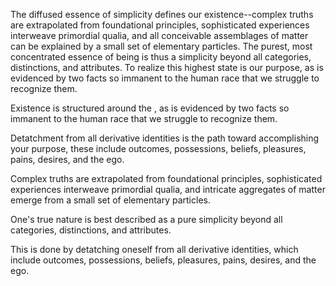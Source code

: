 The diffused essence of simplicity defines our existence--complex truths are extrapolated from foundational principles, sophisticated experiences interweave primordial qualia, and all conceivable assemblages of matter can be explained by a small set of elementary particles. The purest, most concentrated essence of being is thus a simplicity beyond all categories, distinctions, and attributes. To realize this highest state is our purpose, as is evidenced by two facts so immanent to the human race that we struggle to recognize them.


Existence is structured around the , as is evidenced by two facts so immanent to the human race that we struggle to recognize them.

Detatchment from all derivative identities is the path toward accomplishing your purpose, these include outcomes, possessions, beliefs, pleasures, pains, desires, and the ego.








Complex truths are extrapolated from foundational principles, sophisticated experiences interweave primordial qualia, and intricate aggregates of matter emerge from a small set of elementary particles.


One's true nature is best described as a pure simplicity beyond all categories, distinctions, and attributes.



This is done by detatching oneself from all derivative identities, which include outcomes, possessions, beliefs, pleasures, pains, desires, and the ego.


